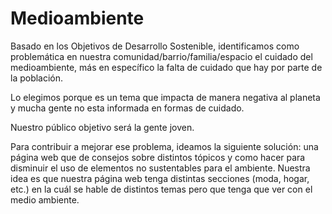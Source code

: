 # Medioambiente
Basado en los Objetivos de Desarrollo Sostenible, identificamos como problemática en nuestra comunidad/barrio/familia/espacio el cuidado del medioambiente, más en específico la falta de cuidado que hay por parte de la población.

Lo elegimos porque es un tema que impacta de manera negativa al planeta y mucha gente no esta informada en formas de cuidado.

Nuestro público objetivo será la gente joven.

Para contribuir a mejorar ese problema, ideamos la siguiente solución: una página web que de consejos sobre distintos tópicos y como hacer para disminuir el uso de elementos no sustentables para el ambiente. Nuestra idea es que nuestra página web tenga distintas secciones (moda, hogar, etc.) en la cuál se hable de distintos temas pero que tenga que ver con el medio ambiente. 
